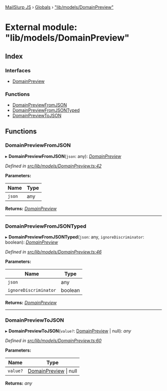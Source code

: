 [MailSlurp JS](../README.md) › [Globals](../globals.md) › ["lib/models/DomainPreview"](_lib_models_domainpreview_.md)

# External module: "lib/models/DomainPreview"

## Index

### Interfaces

* [DomainPreview](../interfaces/_lib_models_domainpreview_.domainpreview.md)

### Functions

* [DomainPreviewFromJSON](_lib_models_domainpreview_.md#domainpreviewfromjson)
* [DomainPreviewFromJSONTyped](_lib_models_domainpreview_.md#domainpreviewfromjsontyped)
* [DomainPreviewToJSON](_lib_models_domainpreview_.md#domainpreviewtojson)

## Functions

###  DomainPreviewFromJSON

▸ **DomainPreviewFromJSON**(`json`: any): *[DomainPreview](../interfaces/_lib_models_domainpreview_.domainpreview.md)*

*Defined in [src/lib/models/DomainPreview.ts:42](https://github.com/mailslurp/mailslurp-client-ts-js/blob/fc9510a/src/lib/models/DomainPreview.ts#L42)*

**Parameters:**

Name | Type |
------ | ------ |
`json` | any |

**Returns:** *[DomainPreview](../interfaces/_lib_models_domainpreview_.domainpreview.md)*

___

###  DomainPreviewFromJSONTyped

▸ **DomainPreviewFromJSONTyped**(`json`: any, `ignoreDiscriminator`: boolean): *[DomainPreview](../interfaces/_lib_models_domainpreview_.domainpreview.md)*

*Defined in [src/lib/models/DomainPreview.ts:46](https://github.com/mailslurp/mailslurp-client-ts-js/blob/fc9510a/src/lib/models/DomainPreview.ts#L46)*

**Parameters:**

Name | Type |
------ | ------ |
`json` | any |
`ignoreDiscriminator` | boolean |

**Returns:** *[DomainPreview](../interfaces/_lib_models_domainpreview_.domainpreview.md)*

___

###  DomainPreviewToJSON

▸ **DomainPreviewToJSON**(`value?`: [DomainPreview](../interfaces/_lib_models_domainpreview_.domainpreview.md) | null): *any*

*Defined in [src/lib/models/DomainPreview.ts:60](https://github.com/mailslurp/mailslurp-client-ts-js/blob/fc9510a/src/lib/models/DomainPreview.ts#L60)*

**Parameters:**

Name | Type |
------ | ------ |
`value?` | [DomainPreview](../interfaces/_lib_models_domainpreview_.domainpreview.md) &#124; null |

**Returns:** *any*
